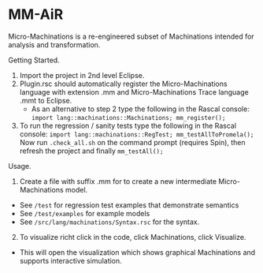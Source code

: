 MM-AiR
======

Micro-Machinations is a re-engineered subset of Machinations intended for analysis and transformation.

Getting Started.

1. Import the project in 2nd level Eclipse.
2. Plugin.rsc should automatically register the Micro-Machinations language with extension .mm and Micro-Machinations Trace language .mmt to Eclipse.
   * As an alternative to step 2 type the following in the Rascal console: ```import lang::machinations::Machinations; mm_register();```
3. To run the regression / sanity tests type the following in the Rascal console: ```import lang::machinations::RegTest; mm_testAllToPromela();``` Now run ```.check_all.sh``` on the command prompt (requires Spin), then refresh the project and finally ```mm_testAll();```

Usage.

1. Create a file with suffix .mm for to create a new intermediate Micro-Machinations model.
  * See ```/test``` for regression test examples that demonstrate semantics
  * See ```/test/examples``` for example models
  * See ```/src/lang/machinations/Syntax.rsc``` for the syntax.
2. To visualize richt click in the code, click Machinations, click Visualize.
  * This will open the visualization which shows graphical Machinations and supports interactive simulation.
